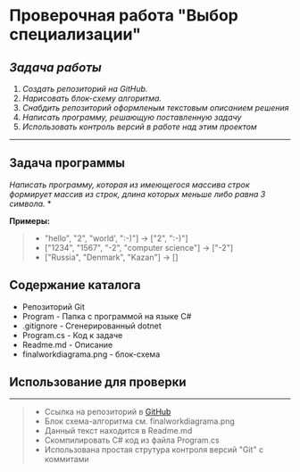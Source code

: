 # Проверочная работа "Выбор специализации"
## *Задача работы*
1. *Создать репозиторий на GitHub.*
2. *Нарисовать блок-схему алгоритма.*
3. *Снабдить репозиторий оформленым текстовым описанием решения*
4. *Написать программу, решающую поставленную задачу*
5. *Использовать контроль версий в работе над этим проектом*
---
## Задача программы
*Написать программу, которая из имеющегося массива строк формирует массив из строк, длина которых меньше либо равна 3 символа.* *

**Примеры:**
>+ "hello", "2", "world', ":-)"] -> ["2", ":-)"]
>+ ["1234", "1567", "-2", "computer science"] -> ["-2"]
>+ ["Russia", "Denmark", "Kazan"] -> []

## Содержание каталога

* Репозиторий Git
* Program - Папка с программой на языке C#
* .gitignore - Сгенерированный dotnet
* Program.cs - Код к задаче
* Readme.md - Описание
* finalworkdiagrama.png - блок-схема
## Использование для проверки
---
>* Ссылка на репозиторий в [GitHub](https://github.com/DrBu070/finalwork)
>* Блок схема-алгоритма см. finalworkdiagrama.png
>* Данный текст находится в Readme.md
>* Скомпилировать C# код из файла Program.cs
>* Использована простая струтура контроля версий "Git" с коммитами